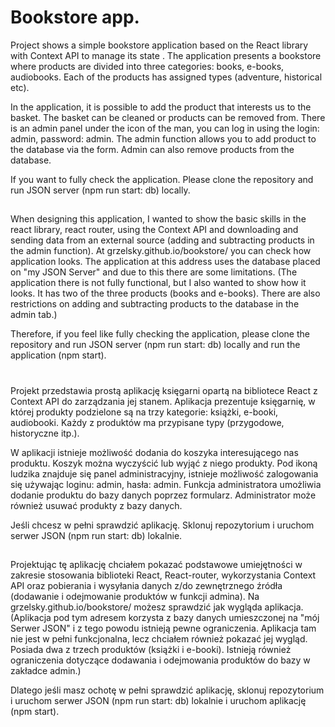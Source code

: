 # Bookstore app.
Project shows a simple bookstore application based on the React library with Context API to manage its state . The application presents a bookstore where products are divided into three categories: books, e-books, audiobooks. Each of the products has assigned types (adventure, historical etc). 

In the application, it is possible to add the product that interests us to the basket. The basket can be cleaned or products can be removed from. There is an admin panel under the icon of the man, you can log in using the login: admin, password: admin. 
The admin function allows you to add product to the database via the form. Admin can also remove products from the database. 

If you want to fully check the application. Please clone the repository and run JSON server (npm run start: db) locally. 


##
When designing this application, I wanted to show the basic skills in the react library, react router, using the Context API and downloading and sending data from an external source (adding and subtracting products in the admin function). At grzelsky.github.io/bookstore/ you can check how application looks. The application at this address uses the database placed on "my JSON Server" and due to this there are some limitations. (The application there is not fully functional, but I also wanted to show how it looks. It has two of the three products (books and e-books). There are also restrictions on adding and subtracting products to the database in the admin tab.) 

Therefore, if you feel like fully checking the application, please clone the repository and run JSON server (npm run start: db) locally and run the application (npm start).

#
Projekt przedstawia prostą aplikację księgarni opartą na bibliotece React z Context API do zarządzania jej stanem. Aplikacja prezentuje księgarnię, w której produkty podzielone są na trzy kategorie: książki, e-booki, audiobooki. Każdy z produktów ma przypisane typy (przygodowe, historyczne itp.).

W aplikacji istnieje możliwość dodania do koszyka interesującego nas produktu. Koszyk można wyczyścić lub wyjąć z niego produkty. Pod ikoną ludzika znajduje się panel administracyjny, istnieje możliwość zalogowania się używając loginu: admin, hasła: admin.
Funkcja administratora umożliwia dodanie produktu do bazy danych poprzez formularz. Administrator może również usuwać produkty z bazy danych. 

Jeśli chcesz w pełni sprawdzić aplikację. Sklonuj repozytorium i uruchom serwer JSON (npm run start: db) lokalnie.

##
Projektując tę aplikację chciałem pokazać podstawowe umiejętności w zakresie stosowania biblioteki React, React-router, wykorzystania Context API oraz pobierania i wysyłania danych z/do zewnętrznego źródła (dodawanie i odejmowanie produktów w funkcji admina). Na grzelsky.github.io/bookstore/ możesz sprawdzić jak wygląda aplikacja. (Aplikacja pod tym adresem korzysta z bazy danych umieszczonej na "mój Serwer JSON" i z tego powodu istnieją pewne ograniczenia. Aplikacja tam nie jest w pełni funkcjonalna, lecz chciałem również pokazać jej wygląd. Posiada dwa z trzech produktów (książki i e-booki). Istnieją również ograniczenia dotyczące dodawania i odejmowania produktów do bazy w zakładce admin.)

Dlatego jeśli masz ochotę w pełni sprawdzić aplikację, sklonuj repozytorium i uruchom serwer JSON (npm run start: db) lokalnie i uruchom aplikację (npm start). 
